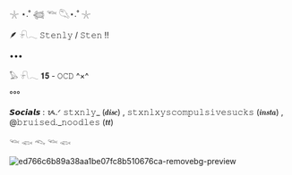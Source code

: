 𓇼 ⋆.˚ 𓆉 𓆝 𓆡⋆.˚ 𓇼



🪶 𓍯𓂃 𝚂𝚝𝚎𝚗𝚕𝚢 / 𝚂𝚝𝚎𝚗 !!

•••

𓅃 𓍯𓂃 𝟏𝟓 - 𝙾𝙲𝙳 ^×^

°°°

𝙎𝙤𝙘𝙞𝙖𝙡𝙨 : ᝰ.ᐟ 𝚜𝚝𝚡𝚗𝚕𝚢_ (𝒅𝒊𝒔𝒄) , 𝚜𝚝𝚡𝚗𝚕𝚡𝚢𝚜𝚌𝚘𝚖𝚙𝚞𝚕𝚜𝚒𝚟𝚎𝚜𝚞𝚌𝚔𝚜
(𝒊𝒏𝒔𝒕𝒂) , @𝚋𝚛𝚞𝚒𝚜𝚎𝚍._𝚗𝚘𝚘𝚍𝚕𝚎𝚜 (𝒕𝒕)


𓆝 𓆟 𓆞 𓆝 𓆟


![ed766c6b89a38aa1be07fc8b510676ca-removebg-preview](https://github.com/user-attachments/assets/7987a2ca-7ec7-4aa8-b532-534538ba5b5c)


